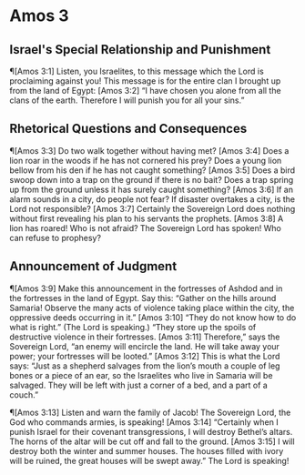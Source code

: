 # Amos 3

## Israel's Special Relationship and Punishment
¶[Amos 3:1] Listen, you Israelites, to this message which the Lord is proclaiming against you! This message is for the entire clan I brought up from the land of Egypt:
[Amos 3:2] “I have chosen you alone from all the clans of the earth. Therefore I will punish you for all your sins.”

## Rhetorical Questions and Consequences
¶[Amos 3:3] Do two walk together without having met?
[Amos 3:4] Does a lion roar in the woods if he has not cornered his prey? Does a young lion bellow from his den if he has not caught something?
[Amos 3:5] Does a bird swoop down into a trap on the ground if there is no bait? Does a trap spring up from the ground unless it has surely caught something?
[Amos 3:6] If an alarm sounds in a city, do people not fear? If disaster overtakes a city, is the Lord not responsible?
[Amos 3:7] Certainly the Sovereign Lord does nothing without first revealing his plan to his servants the prophets.
[Amos 3:8] A lion has roared! Who is not afraid? The Sovereign Lord has spoken! Who can refuse to prophesy?

## Announcement of Judgment
¶[Amos 3:9] Make this announcement in the fortresses of Ashdod and in the fortresses in the land of Egypt. Say this: “Gather on the hills around Samaria! Observe the many acts of violence taking place within the city, the oppressive deeds occurring in it.”
[Amos 3:10] “They do not know how to do what is right.” (The Lord is speaking.) “They store up the spoils of destructive violence in their fortresses.
[Amos 3:11] Therefore,” says the Sovereign Lord, “an enemy will encircle the land. He will take away your power; your fortresses will be looted.”
[Amos 3:12] This is what the Lord says: “Just as a shepherd salvages from the lion’s mouth a couple of leg bones or a piece of an ear, so the Israelites who live in Samaria will be salvaged. They will be left with just a corner of a bed, and a part of a couch.”

¶[Amos 3:13] Listen and warn the family of Jacob! The Sovereign Lord, the God who commands armies, is speaking!
[Amos 3:14] “Certainly when I punish Israel for their covenant transgressions, I will destroy Bethel’s altars. The horns of the altar will be cut off and fall to the ground.
[Amos 3:15] I will destroy both the winter and summer houses. The houses filled with ivory will be ruined, the great houses will be swept away.” The Lord is speaking!
